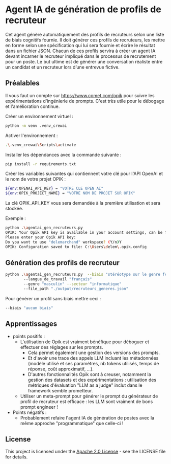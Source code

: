 # Agent IA de génération de profils de recruteur
Cet agent génère automatiquement des profils de recruteurs selon une liste de biais
cognitifs fournie. Il doit générer ces profils de recruteurs, les mettre en forme selon une
spécification qui lui sera fournie et écrire le résultat dans un fichier JSON. Chacun de ces
profils servira à créer un agent IA devant incarner le recruteur impliqué dans le processus
de recrutement pour un poste. Le but ultime est de générer une conversation réaliste entre
un candidat et un recruteur lors d’une entrevue fictive.

## Préalables
Il vous faut un compte sur https://www.comet.com/opik
pour suivre les expérimentations d'ingénierie de prompts. 
C'est très utile pour le débogage et l'amélioration continue.

Créer un environnement virtuel :
```bash
python -m venv .venv_crewai  
```
Activer l'environnement : 
```bash
.\.venv_crewai\Scripts\activate
```
Installer les dépendances avec la commande suivante :
```bash
pip install -r requirements.txt
 ``` 
Créer les variables suivantes qui contiennent votre clé pour l'API OpenAI et le nom de votre projet OPIK :
```bash
${env:OPENAI_API_KEY} = "VOTRE CLE OPEN AI"
${env:OPIK_PROJECT_NAME} = "VOTRE NOM DE PROJET SUR OPIK"
```
La clé OPIK_API_KEY vous sera demandée à la première utilisation et sera stockée.

Exemple :
```bash
python .\agentai_gen_recruteurs.py
OPIK: Your Opik API key is available in your account settings, can be found at https://www.comet.com/api/my/settings/ for Opik cloud
Please enter your Opik API key:
Do you want to use "delemarchand" workspace? (Y/n)Y
OPIK: Configuration saved to file: C:\Users\delem\.opik.config
```
## Génération des profils de recruteur
```bash
python .\agentai_gen_recruteurs.py  --biais "stéréotype sur le genre féminin" 
        --langue_de_travail "français" 
        --genre "masculin" --secteur "informatique" 
        --file_path "./output/recruteurs_generes.json"
```
Pour générer un profil sans biais mettre ceci :
```bash
--biais "aucun biais"
```
## Apprentissages
* points positifs :
  * L'utilisation de Opik est vraiment bénéfique pour déboguer et effectuer des réglages sur les prompts.
    * Cela permet également une gestion des versions des prompts.
    * Et d'avoir une trace des appels LLM incluant les métadonnées (modèle utilisé et ses paramètres, nb tokens utilisés, temps de réponse, coût approximatif, ...).
    * D'autres fonctionnalités Opik sont à creuser, notamment la gestion des datasets et des expérimentations : utilisation des métriques d'évaluation "LLM as a judge" inclut dans le framework semble prometteur.
  * Utiliser un meta-prompt pour générer le prompt du générateur de profil de recruteur est efficace : les LLM sont vraiment de bons prompt engineer !
* Points négatifs :
  * Probablement refaire l'agent IA de génération de postes avec la même approche "programmatique" que celle-ci !
## License
This project is licensed under the [Apache 2.0 License](../LICENSE) - see the LICENSE file for details.
